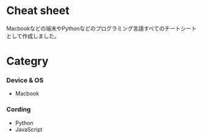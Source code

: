 # Cheat sheet
Macbookなどの端末やPythonなどのプログラミング言語すべてのチートシートとして作成しました。

# Categry
### Device & OS
- Macbook

### Cording
- Python
- JavaScript

